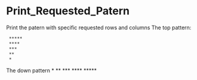 # Print_Requested_Patern
Print the patern with specific requested rows and columns
The top pattern:
     
     *****
     ****
     ***
     **
     *
     
The down pattern
    *
    **
    ***
    ****
    *****
